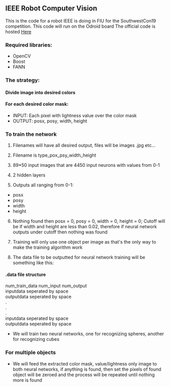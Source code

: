 ## IEEE Robot Computer Vision

This is the code for a robot IEEE is doing in FIU for the SouthwestCon19 competition. This code will run on the Odroid board
The official code is hosted [Here](https://github.com/ieeefiu/robot2019)


### Required libraries:
* OpenCV
* Boost
* FANN

### The strategy:

#### Divide image into desired colors

#### For each desired color mask:
* INPUT: Each pixel with lightness value over the color mask
* OUTPUT: posx, posy, width, height

### To train the network
1. Filenames will have all desired output, files will be images .jpg etc...

2. Filename is type_pox_psy_width_height

3. 89*50 input images that are 4450 input neurons with values from 0-1
4. 2 hidden layers

5. Outputs all ranging from 0-1: 
  * posx
  * posy
  * width
  * height

6. Nothing found then posx = 0, posy = 0, width = 0, height = 0; Cutoff will be if width and height are less than 0.02, therefore if neural network outputs under cutoff then nothing was found

7. Training will only use one object per image as that's the only way to make the training algorithm work

8. The data file to be outputted for neural network training will be something like this:

#### .data file structure
  num_train_data num_input num_output  
  inputdata seperated by space  
  outputdata seperated by space  
  .  
  .  
  .  
  inputdata seperated by space  
  outputdata seperated by space  

* We will train two neural networks, one for recognizing spheres, another for recognizing cubes

### For multiple objects
* We will feed the extracted color mask, value/lightness only image to both neural networks, if anything is found, then set the pixels of found object will be zeroed and the process will be repeated until nothing more is found

